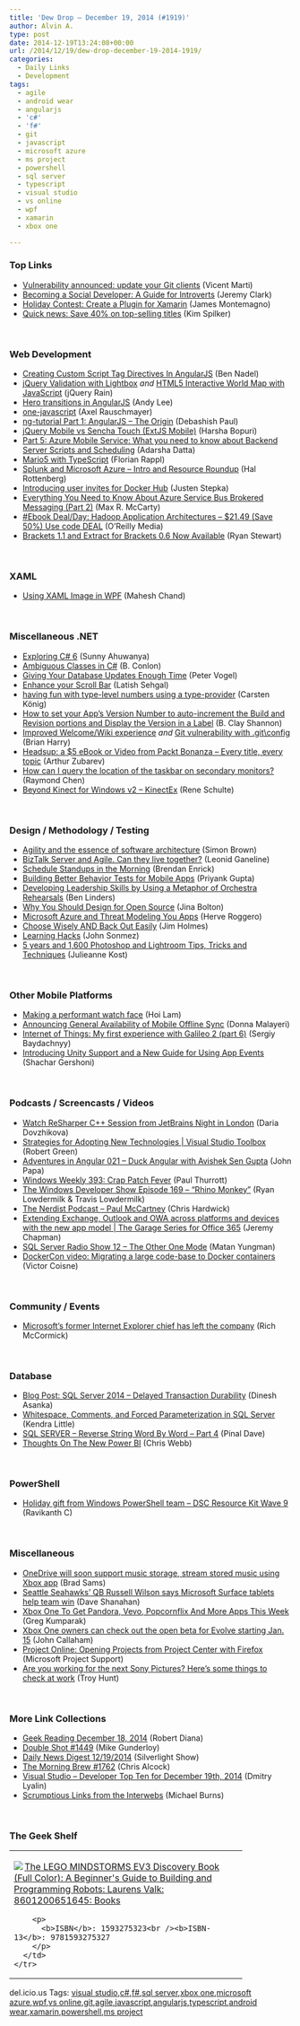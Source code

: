 ```yaml
---
title: 'Dew Drop – December 19, 2014 (#1919)'
author: Alvin A.
type: post
date: 2014-12-19T13:24:08+00:00
url: /2014/12/19/dew-drop-december-19-2014-1919/
categories:
  - Daily Links
  - Development
tags:
  - agile
  - android wear
  - angularjs
  - 'c#'
  - 'f#'
  - git
  - javascript
  - microsoft azure
  - ms project
  - powershell
  - sql server
  - typescript
  - visual studio
  - vs online
  - wpf
  - xamarin
  - xbox one

---
```

### <a name="top"></a>Top Links

  * <a href="https://github.com/blog/1938-vulnerability-announced-update-your-git-clients" target="_blank">Vulnerability announced: update your Git clients</a> (Vicent Marti)
  * <a href="http://jeremybytes.blogspot.com/2014/12/becoming-social-developer-guide-for.html" target="_blank">Becoming a Social Developer: A Guide for Introverts</a> (Jeremy Clark)
  * <a href="http://blog.xamarin.com/holiday-contest-create-a-plugin-for-xamarin/" target="_blank">Holiday Contest: Create a Plugin for Xamarin</a> (James Montemagno)
  * <a href="http://blogs.msdn.com/b/microsoft_press/archive/2014/12/18/quick-news-save-40-on-top-selling-titles.aspx" target="_blank">Quick news: Save 40% on top-selling titles</a> (Kim Spilker)

&nbsp;

### <a name="web"></a>Web Development

  * <a href="http://www.bennadel.com/blog/2745-creating-custom-script-tag-directives-in-angularjs.htm" target="_blank">Creating Custom Script Tag Directives In AngularJS</a> (Ben Nadel)
  * <a href="http://feedproxy.google.com/~r/Jqueryrain/~3/gh1wUH82Gdw/" target="_blank">jQuery Validation with Lightbox</a> _and_ <a href="http://feedproxy.google.com/~r/Jqueryrain/~3/bJ0h_VPn-u8/" target="_blank">HTML5 Interactive World Map with JavaScript</a> (jQuery Rain)
  * <a href="http://www.scottlogic.com/blog/2014/12/19/angular-hero-transitions.html" target="_blank">Hero transitions in AngularJS</a> (Andy Lee)
  * <a href="http://feedproxy.google.com/~r/2ality/~3/lt1a3qtv9PU/one-javascript.html" target="_blank">one-javascript</a> (Axel Rauschmayer)
  * <a href="http://www.codeproject.com/Articles/839785/ng-tutorial-Part-AngularJS-The-Origin" target="_blank">ng-tutorial Part 1: AngularJS &#8211; The Origin</a> (Debashish Paul)
  * <a href="http://www.codeproject.com/Articles/854595/jQuery-Mobile-vs-Sencha-Touch-ExtJS-Mobile" target="_blank">jQuery Mobile vs Sencha Touch (ExtJS Mobile)</a> (Harsha Bopuri)
  * <a href="http://feedproxy.google.com/~r/CanDevs/~3/TUHr_yC2xu0/part-5-azure-mobile-service-what-you-need-to-know-about-backend-server-scripts-and-scheduling.aspx" target="_blank">Part 5: Azure Mobile Service: What you need to know about Backend Server Scripts and Scheduling</a> (Adarsha Datta)
  * <a href="http://www.codeproject.com/Articles/843860/Mario-with-TypeScript" target="_blank">Mario5 with TypeScript</a> (Florian Rappl)
  * <a href="http://blogs.splunk.com/2014/12/18/splunk-and-microsoft-azure-intro-and-resource-roundup/" target="_blank">Splunk and Microsoft Azure – Intro and Resource Roundup</a> (Hal Rottenberg)
  * <a href="http://blog.docker.com/2014/12/introducing-user-invites-for-docker-hub/" target="_blank">Introducing user invites for Docker Hub</a> (Justen Stepka)
  * <a href="http://lockmedown.com/everything-you-need-to-know-about-azure-service-bus-brokered-messaging-part-2/" target="_blank">Everything You Need to Know About Azure Service Bus Brokered Messaging (Part 2)</a> (Max R. McCarty)
  * <a href="http://feedproxy.google.com/~r/oreilly/news/~3/2ZSgyCcz_z8/0636920033196.do" target="_blank">#Ebook Deal/Day: Hadoop Application Architectures &#8211; $21.49 (Save 50%) Use code DEAL</a> (O&#8217;Reilly Media)
  * <a href="http://blog.brackets.io/2014/12/18/brackets-1-1-and-extract-for-brackets-0-6-now-available/" target="_blank">Brackets 1.1 and Extract for Brackets 0.6 Now Available</a> (Ryan Stewart)

&nbsp;

### <a name="silverlight"></a>XAML

  * <a href="http://www.c-sharpcorner.com/UploadFile/mahesh/using-xaml-image-in-wpf/" target="_blank">Using XAML Image in WPF</a> (Mahesh Chand)

&nbsp;

### <a name="dotnet"></a>Miscellaneous .NET

  * <a href="http://ahuwanya.net/blog/post/Exploring-C-Sharp-6" target="_blank">Exploring C# 6</a> (Sunny Ahuwanya)
  * <a href="http://feedproxy.google.com/~r/geekswithblogs/~3/7YIaXlmCY_g/ambiguous-classes-in-c.aspx" target="_blank">Ambiguous Classes in C#</a> (B. Conlon)
  * <a href="http://visualstudiomagazine.com/blogs/tool-tracker/2014/12/database-updates-time.aspx" target="_blank">Giving Your Database Updates Enough Time</a> (Peter Vogel)
  * <a href="http://visualstudiotipsandtricks.com/blog/2014/12/18/enhance-your-scroll-bar/" target="_blank">Enhance your Scroll Bar</a> (Latish Sehgal)
  * <a href="http://gettingsharper.de/2014/12/19/having-fun-with-type-level-numbers-using-a-type-provider/" target="_blank">having fun with type-level numbers using a type-provider</a> (Carsten König)
  * <a href="http://www.codeproject.com/Tips/854915/How-to-set-your-Apps-Version-Number-to-auto-increm" target="_blank">How to set your App&#8217;s Version Number to auto-increment the Build and Revision portions and Display the Version in a Label</a> (B. Clay Shannon)
  * <a href="http://blogs.msdn.com/b/bharry/archive/2014/12/18/improved-welcome-wiki-experience.aspx" target="_blank">Improved Welcome/Wiki experience</a> _and_ <a href="http://blogs.msdn.com/b/bharry/archive/2014/12/18/git-vulnerability-with-git-config.aspx" target="_blank">Git vulnerability with .git\config</a> (Brian Harry)
  * <a href="http://feedproxy.google.com/~r/geekswithblogs/~3/qbWn6_V6fhU/headsup-a-5-ebook-or-video-from-packt-bonanza-ndash.aspx" target="_blank">Headsup: a $5 eBook or Video from Packt Bonanza – Every title, every topic</a> (Arthur Zubarev)
  * <a href="http://blogs.msdn.com/b/oldnewthing/archive/2014/12/18/10581562.aspx" target="_blank">How can I query the location of the taskbar on secondary monitors?</a> (Raymond Chen)
  * <a href="http://kodierer.blogspot.com/2014/12/beyond-kinect-for-windows-v2-kinectex.html" target="_blank">Beyond Kinect for Windows v2 &#8211; KinectEx</a> (Rene Schulte)

&nbsp;

### <a name="design"></a>Design / Methodology / Testing

  * <a href="http://www.codingthearchitecture.com/2014/12/18/agility_and_the_essence_of_software_architecture.html" target="_blank">Agility and the essence of software architecture</a> (Simon Brown)
  * <a href="http://feedproxy.google.com/~r/geekswithblogs/~3/Xw34QXv75s0/biztalk-server-and-agile.-can-they-live-together.aspx" target="_blank">BizTalk Server and Agile. Can they live together?</a> (Leonid Ganeline)
  * <a href="http://feedproxy.google.com/~r/BrendanEnrick/~3/H5BsdGNFJkw/post.aspx" target="_blank">Schedule Standups in the Morning</a> (Brendan Enrick)
  * <a href="http://www.thoughtworks.com/insights/blog/building-better-behavior-tests-mobile-apps" target="_blank">Building Better Behavior Tests for Mobile Apps</a> (Priyank Gupta)
  * <a href="http://www.infoq.com/news/2014/12/leadership-orchestra-rehearsals?utm_campaign=infoq_content&utm_source=infoq&utm_medium=feed&utm_term=global" target="_blank">Developing Leadership Skills by Using a Metaphor of Orchestra Rehearsals</a> (Ben Linders)
  * <a href="http://feedproxy.google.com/~r/24ways/~3/8x4nVZ3Oj3k/" target="_blank">Why You Should Design for Open Source</a> (Jina Bolton)
  * <a href="http://feedproxy.google.com/~r/geekswithblogs/~3/2jfcr8F-drI/microsoft-azure-and-threat-modeling-you-apps.aspx" target="_blank">Microsoft Azure and Threat Modeling You Apps</a> (Herve Roggero)
  * <a href="http://feedproxy.google.com/~r/Frazzleddad/~3/ejDyOkwiWbE/choose-wisely-and-back-out-easily.html" target="_blank">Choose Wisely AND Back Out Easily</a> (Jim Holmes)
  * <a href="http://simpleprogrammer.com/2014/12/18/learning-hacks/" target="_blank">Learning Hacks</a> (John Sonmez)
  * <a href="http://blogs.adobe.com/jkost/2014/12/5-years-and-1600-photoshop-and-lightroom-tips-tricks-and-techniques.html" target="_blank">5 years and 1,600 Photoshop and Lightroom Tips, Tricks and Techniques</a> (Julieanne Kost)

&nbsp;

### <a name="mobile"></a>Other Mobile Platforms

  * <a href="http://feedproxy.google.com/~r/blogspot/hsDu/~3/gvqJK9IPFu0/making-performant-watch-face.html" target="_blank">Making a performant watch face</a> (Hoi Lam)
  * <a href="http://azure.microsoft.com/blog/2014/12/18/announcing-general-availability-of-mobile-offline-sync/" target="_blank">Announcing General Availability of Mobile Offline Sync</a> (Donna Malayeri)
  * <a href="http://feedproxy.google.com/~r/CanDevs/~3/JkDCaBaOFGQ/internet-of-things-my-first-experience-with-galileo-2-part-6.aspx" target="_blank">Internet of Things: My first experience with Galileo 2 (part 6)</a> (Sergiy Baydachnyy)
  * <a href="https://developers.facebook.com/blog/post/2014/12/18/app-events-guide/" target="_blank">Introducing Unity Support and a New Guide for Using App Events</a> (Shachar Gershoni)

&nbsp;

### <a name="podcasts"></a>Podcasts / Screencasts / Videos

  * <a href="http://blog.jetbrains.com/dotnet/2014/12/18/watch-resharper-c-session-from-jetbrains-night-in-london/" target="_blank">Watch ReSharper C++ Session from JetBrains Night in London</a> (Daria Dovzhikova)
  * <a href="http://channel9.msdn.com/Shows/Visual-Studio-Toolbox/Strategies-for-Adopting-New-Technologies" target="_blank">Strategies for Adopting New Technologies | Visual Studio Toolbox</a> (Robert Green)
  * <a href="http://devchat.tv/adventures-in-angular/021-aia-duck-angular-with-avishek-sen-gupta" target="_blank">Adventures in Angular 021 &#8211; Duck Angular with Avishek Sen Gupta</a> (John Papa)
  * <a href="http://winsupersite.com/podcasts/windows-weekly-393-crap-patch-fever" target="_blank">Windows Weekly 393: Crap Patch Fever</a> (Paul Thurrott)
  * <a href="http://windowsdevelopershow.com/2014/12/episode-169-rhino-monkey/" target="_blank">The Windows Developer Show Episode 169 &#8211; &#8220;Rhino Monkey&#8221;</a> (Ryan Lowdermilk & Travis Lowdermilk)
  * <a href="http://nerdist.libsyn.com/paul-mccartney" target="_blank">The Nerdist Podcast &#8211; Paul McCartney</a> (Chris Hardwick)
  * <a href="http://channel9.msdn.com/Shows/The-Garage-Series-for-Office-365/Extending-Exchange-Outlook-and-OWA-across-platforms-and-devices-with-the-new-app-model" target="_blank">Extending Exchange, Outlook and OWA across platforms and devices with the new app model | The Garage Series for Office 365</a> (Jeremy Chapman)
  * <a href="http://www.sqlserverradio.com/show12/" target="_blank">SQL Server Radio Show 12 – The Other One Mode</a> (Matan Yungman)
  * <a href="http://blog.docker.com/2014/12/dockercon-video-migrating-a-large-code-base-to-docker-containers/" target="_blank">DockerCon video: Migrating a large code-base to Docker containers</a> (Victor Coisne)

&nbsp;

### <a name="events"></a>Community / Events

  * <a href="http://www.theverge.com/2014/12/18/7418207/microsofts-former-internet-explorer-chief-dean-hachamovitch-left" target="_blank">Microsoft&#8217;s former Internet Explorer chief has left the company</a> (Rich McCormick)

&nbsp;

### <a name="sql"></a>Database

  * <a href="http://www.toadworld.com/platforms/sql-server/b/weblog/archive/2014/12/18/sql-server-2014-delayed-transaction-durability.aspx" target="_blank">Blog Post: SQL Server 2014 – Delayed Transaction Durability</a> (Dinesh Asanka)
  * <a href="http://feedproxy.google.com/~r/BrentOzar-SqlServerDba/~3/0h_mFenV_Xk/" target="_blank">Whitespace, Comments, and Forced Parameterization in SQL Server</a> (Kendra Little)
  * <a href="http://blog.sqlauthority.com/2014/12/19/sql-server-reverse-string-word-by-word-part-4/" target="_blank">SQL SERVER – Reverse String Word By Word – Part 4</a> (Pinal Dave)
  * <a href="https://cwebbbi.wordpress.com/2014/12/19/thoughts-on-the-new-power-bi/" target="_blank">Thoughts On The New Power BI</a> (Chris Webb)

&nbsp;

### <a name="ps"></a>PowerShell

  * <a href="http://www.powershellmagazine.com/2014/12/18/holiday-gift-from-windows-powershell-team-dsc-resource-kit-wave-9/" target="_blank">Holiday gift from Windows PowerShell team – DSC Resource Kit Wave 9</a> (Ravikanth C)

&nbsp;

### <a name="misc"></a>Miscellaneous

  * <a href="http://feedproxy.google.com/~r/neowin-main/~3/3pybqt33E4M/story01.htm" target="_blank">OneDrive will soon support music storage, stream stored music using Xbox app</a> (Brad Sams)
  * <a href="http://feedproxy.google.com/~r/winbetadotorg/~3/jGqN-NqcsDw/seattle-seahawks-qb-russell-wilson-says-microsoft-surface-tablets-help-team-win" target="_blank">Seattle Seahawks&#8217; QB Russell Wilson says Microsoft Surface tablets help team win</a> (Dave Shanahan)
  * <a href="http://feedproxy.google.com/~r/Techcrunch/~3/WiYf5oiqLhY/" target="_blank">Xbox One To Get Pandora, Vevo, Popcornflix And More Apps This Week</a> (Greg Kumparak)
  * <a href="http://feedproxy.google.com/~r/wmexperts/~3/JS7vUzRw4r4/story01.htm" target="_blank">Xbox One owners can check out the open beta for Evolve starting Jan. 15</a> (John Callaham)
  * <a href="http://community.office365.com/en-us/b/office_365_community_blog/archive/2014/12/18/project-online-opening-projects-from-project-center-with-firefox.aspx" target="_blank">Project Online: Opening Projects from Project Center with Firefox</a> (Microsoft Project Support)
  * <a href="http://feedproxy.google.com/~r/TroyHunt/~3/dTR8iY6JG8g/are-you-working-for-next-sony-pictures.html" target="_blank">Are you working for the next Sony Pictures? Here’s some things to check at work</a> (Troy Hunt)

&nbsp;

### <a name="links"></a>More Link Collections

  * <a href="http://feeds.regulargeek.com/~r/RegularGeek/~3/nGPUUwSSgLY/" target="_blank">Geek Reading December 18, 2014</a> (Robert Diana)
  * <a href="http://afreshcup.com/home/2014/12/18/double-shot-1449.html" target="_blank">Double Shot #1449</a> (Mike Gunderloy)
  * <a href="http://feedproxy.google.com/~r/silverlightshow/~3/7k_4-WfENmc/Daily-News-Digest-12-19-2014.aspx" target="_blank">Daily News Digest 12/19/2014</a> (Silverlight Show)
  * <a href="http://feedproxy.google.com/~r/ReflectivePerspective/~3/_6H9ACBNyv8/" target="_blank">The Morning Brew #1762</a> (Chris Alcock)
  * <a href="http://www.lyalin.com/2014/12/19/visual-studio-developer-top-ten-for-december-19th-2014/" target="_blank">Visual Studio – Developer Top Ten for December 19th, 2014</a> (Dmitry Lyalin)
  * <a href="http://scrumblogmillionaire.com/2014/12/19/scrumptious-links-from-the-interwebs-10/" target="_blank">Scrumptious Links from the Interwebs</a> (Michael Burns)

&nbsp;

### <a name="shelf"></a>The Geek Shelf

<div id="scid:7dc1bd33-94bd-46fd-a20b-0131235bcd47:2a83e818-4a84-4990-88ad-3d73044f7c3a" class="wlWriterEditableSmartContent" style="float: none; padding-bottom: 0px; padding-top: 0px; padding-left: 0px; margin: 0px; display: inline; padding-right: 0px">
  <table cellspacing="0" cellpadding="2" width="400" border="0" unselectable="on">
    <tr>
      <td valign="top" width="400">
        <p>
          <a title="The LEGO MINDSTORMS EV3 Discovery Book (Full Color): A Beginner&#39;s Guide to Building and Programming Robots: Laurens Valk: 8601200651645: Books" href="http://www.amazon.com/exec/obidos/ASIN/1593275323/alvinashcraft-20"><img data-recalc-dims="1" decoding="async" src="https://i0.wp.com/images.amazon.com/images/P/1593275323.01.MZZZZZZZ.jpg?w=660" border="0" align="left" style="float:left" />The LEGO MINDSTORMS EV3 Discovery Book (Full Color): A Beginner's Guide to Building and Programming Robots: Laurens Valk: 8601200651645: Books</a>
        </p>
        
        <p>
          <b>ISBN</b>: 1593275323<br /><b>ISBN-13</b>: 9781593275327
        </p>
      </td>
    </tr>
  </table>
</div>

<div id="scid:0767317B-992E-4b12-91E0-4F059A8CECA8:69940b02-6f4f-4a3e-81ce-0c6661043506" class="wlWriterEditableSmartContent" style="float: none; padding-bottom: 0px; padding-top: 0px; padding-left: 0px; margin: 0px; display: inline; padding-right: 0px">
  del.icio.us Tags: <a href="http://del.icio.us/popular/visual+studio" rel="tag">visual studio</a>,<a href="http://del.icio.us/popular/c%23" rel="tag">c#</a>,<a href="http://del.icio.us/popular/f%23" rel="tag">f#</a>,<a href="http://del.icio.us/popular/sql+server" rel="tag">sql server</a>,<a href="http://del.icio.us/popular/xbox+one" rel="tag">xbox one</a>,<a href="http://del.icio.us/popular/microsoft+azure" rel="tag">microsoft azure</a>,<a href="http://del.icio.us/popular/wpf" rel="tag">wpf</a>,<a href="http://del.icio.us/popular/vs+online" rel="tag">vs online</a>,<a href="http://del.icio.us/popular/git" rel="tag">git</a>,<a href="http://del.icio.us/popular/agile" rel="tag">agile</a>,<a href="http://del.icio.us/popular/javascript" rel="tag">javascript</a>,<a href="http://del.icio.us/popular/angularjs" rel="tag">angularjs</a>,<a href="http://del.icio.us/popular/typescript" rel="tag">typescript</a>,<a href="http://del.icio.us/popular/android+wear" rel="tag">android wear</a>,<a href="http://del.icio.us/popular/xamarin" rel="tag">xamarin</a>,<a href="http://del.icio.us/popular/powershell" rel="tag">powershell</a>,<a href="http://del.icio.us/popular/ms+project" rel="tag">ms project</a>
</div>